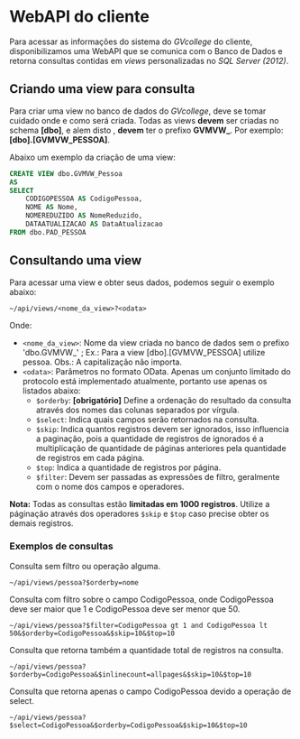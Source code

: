 # WebAPI do cliente

Para acessar as informações do sistema do *GVcollege* do cliente, disponibilizamos uma WebAPI que se comunica com o Banco de Dados e retorna consultas contidas em *views* personalizadas no *SQL Server (2012)*.

## Criando uma view para consulta

Para criar uma view no banco de dados do *GVcollege*, deve se tomar cuidado onde e como será criada. Todas as views **devem** ser criadas no schema **[dbo]**, e alem disto , **devem** ter o prefixo **GVMVW_**. Por exemplo: **[dbo].[GVMVW_PESSOA]**.

Abaixo um exemplo da criação de uma view:

```sql
CREATE VIEW dbo.GVMVW_Pessoa
AS
SELECT
	CODIGOPESSOA AS CodigoPessoa,
	NOME AS Nome,
	NOMEREDUZIDO AS NomeReduzido,
	DATAATUALIZACAO AS DataAtualizacao
FROM dbo.PAD_PESSOA
```

## Consultando uma view

Para acessar uma view e obter seus dados, podemos seguir o exemplo abaixo:

`~/api/views/<nome_da_view>?<odata>`

Onde:

* `<nome_da_view>`: Nome da view criada no banco de dados sem o prefixo 'dbo.GVMVW_' ; Ex.: Para a view [dbo].[GVMVW_PESSOA] utilize pessoa. Obs.: A capitalização não importa.
* `<odata>`: Parâmetros no formato OData. Apenas um conjunto limitado do protocolo está implementado atualmente, portanto use apenas os listados abaixo:
	* `$orderby`: **[obrigatório]** Define a ordenação do resultado da consulta através dos nomes das colunas separados por vírgula.
	* `$select`: Indica quais campos serão retornados na consulta.
	* `$skip`: Indica quantos registros devem ser ignorados, isso influencia a paginação, pois a quantidade de registros de ignorados é a multiplicação de quantidade de páginas anteriores pela quantidade de registros em cada página.
	* `$top`: Indica a quantidade de registros por página.
	* `$filter`: Devem ser passadas as expressões de filtro, geralmente com o nome dos campos e operadores.

**Nota:** Todas as consultas estão **limitadas em 1000 registros**. Utilize a páginação através dos operadores `$skip` e `$top` caso precise obter os demais registros.

### Exemplos de consultas

Consulta sem filtro ou operação alguma.

`~/api/views/pessoa?$orderby=nome`

Consulta com filtro sobre o campo CodigoPessoa, onde CodigoPessoa deve ser maior que 1 e CodigoPessoa deve ser menor que 50.

`~/api/views/pessoa?$filter=CodigoPessoa gt 1 and CodigoPessoa lt 50&$orderby=CodigoPessoa&$skip=10&$top=10`

Consulta que retorna também a quantidade total de registros na consulta.

`~/api/views/pessoa?$orderby=CodigoPessoa&$inlinecount=allpages&$skip=10&$top=10`

Consulta que retorna apenas o campo CodigoPessoa devido a operação de select.

`~/api/views/pessoa?$select=CodigoPessoa&$orderby=CodigoPessoa&$skip=10&$top=10`
